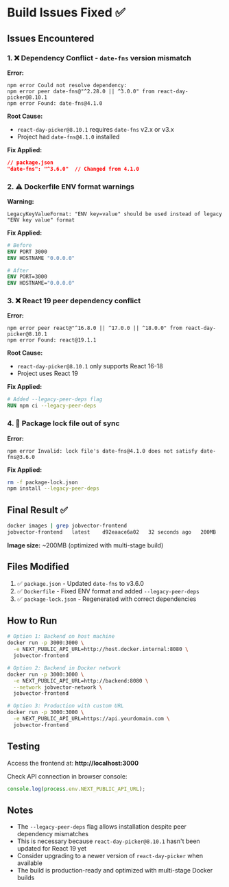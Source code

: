 # Build Issues Fixed ✅

## Issues Encountered

### 1. ❌ Dependency Conflict - `date-fns` version mismatch
**Error:**
```
npm error Could not resolve dependency:
npm error peer date-fns@"^2.28.0 || ^3.0.0" from react-day-picker@8.10.1
npm error Found: date-fns@4.1.0
```

**Root Cause:** 
- `react-day-picker@8.10.1` requires `date-fns` v2.x or v3.x
- Project had `date-fns@4.1.0` installed

**Fix Applied:**
```json
// package.json
"date-fns": "^3.6.0"  // Changed from 4.1.0
```

### 2. ⚠️ Dockerfile ENV format warnings
**Warning:**
```
LegacyKeyValueFormat: "ENV key=value" should be used instead of legacy "ENV key value" format
```

**Fix Applied:**
```dockerfile
# Before
ENV PORT 3000
ENV HOSTNAME "0.0.0.0"

# After
ENV PORT=3000
ENV HOSTNAME="0.0.0.0"
```

### 3. ❌ React 19 peer dependency conflict
**Error:**
```
npm error peer react@"^16.8.0 || ^17.0.0 || ^18.0.0" from react-day-picker@8.10.1
npm error Found: react@19.1.1
```

**Root Cause:**
- `react-day-picker@8.10.1` only supports React 16-18
- Project uses React 19

**Fix Applied:**
```dockerfile
# Added --legacy-peer-deps flag
RUN npm ci --legacy-peer-deps
```

### 4. 🔄 Package lock file out of sync
**Error:**
```
npm error Invalid: lock file's date-fns@4.1.0 does not satisfy date-fns@3.6.0
```

**Fix Applied:**
```bash
rm -f package-lock.json
npm install --legacy-peer-deps
```

## Final Result ✅

```bash
docker images | grep jobvector-frontend
jobvector-frontend   latest    d92eaace6a02   32 seconds ago   200MB
```

**Image size:** ~200MB (optimized with multi-stage build)

## Files Modified

1. ✅ `package.json` - Updated `date-fns` to v3.6.0
2. ✅ `Dockerfile` - Fixed ENV format and added `--legacy-peer-deps`
3. ✅ `package-lock.json` - Regenerated with correct dependencies

## How to Run

```bash
# Option 1: Backend on host machine
docker run -p 3000:3000 \
  -e NEXT_PUBLIC_API_URL=http://host.docker.internal:8080 \
  jobvector-frontend

# Option 2: Backend in Docker network
docker run -p 3000:3000 \
  -e NEXT_PUBLIC_API_URL=http://backend:8080 \
  --network jobvector-network \
  jobvector-frontend

# Option 3: Production with custom URL
docker run -p 3000:3000 \
  -e NEXT_PUBLIC_API_URL=https://api.yourdomain.com \
  jobvector-frontend
```

## Testing

Access the frontend at: **http://localhost:3000**

Check API connection in browser console:
```javascript
console.log(process.env.NEXT_PUBLIC_API_URL);
```

## Notes

- The `--legacy-peer-deps` flag allows installation despite peer dependency mismatches
- This is necessary because `react-day-picker@8.10.1` hasn't been updated for React 19 yet
- Consider upgrading to a newer version of `react-day-picker` when available
- The build is production-ready and optimized with multi-stage Docker builds
